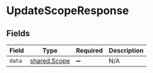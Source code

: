# UpdateScopeResponse


## Fields

| Field                                               | Type                                                | Required                                            | Description                                         |
| --------------------------------------------------- | --------------------------------------------------- | --------------------------------------------------- | --------------------------------------------------- |
| `data`                                              | [shared.Scope](../../../sdk/models/shared/scope.md) | :heavy_minus_sign:                                  | N/A                                                 |